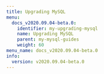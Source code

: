 ```yaml
---
title: Upgrading MySQL
menu:
  docs_v2020.09.04-beta.0:
    identifier: my-upgrading-mysql
    name: Upgrading MySQL
    parent: my-mysql-guides
    weight: 60
menu_name: docs_v2020.09.04-beta.0
info:
  version: v2020.09.04-beta.0
---
```


